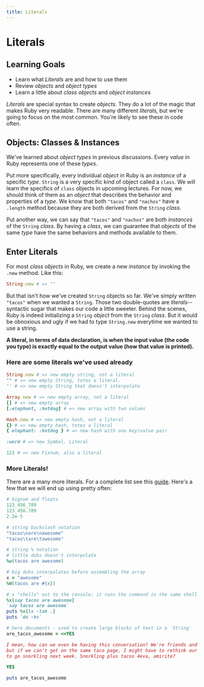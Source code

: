 ```yaml
---
title: Literals
---
```


# Literals
## Learning Goals
- Learn what _Literals_ are and how to use them
- Review _objects_ and _object types_
- Learn a little about _class objects_ and _object instances_

_Literals_ are special syntax to create _objects_. They do a lot of the magic that makes Ruby very readable. There are many different _literals_, but we're going to focus on the most common. You're likely to see these in code often.

## Objects: Classes & Instances
We've learned about _object types_ in previous discussions. Every _value_ in Ruby represents one of these _types_.

Put more specifically, every individual _object_ in Ruby is an _instance_ of a specific _type_. `String` is a very specific kind of object called a `class`. We will learn the specifics of `class` objects in upcoming lectures. For now, we should think of them as an _object_ that describes the behavior and properties of a _type_. We know that both `"tacos"` and `"nachos"` have a `.length` method because they are both derived from the `String` _class_.

Put another way, we can say that `"tacos"` and `"nachos"` are both _instances_ of the `String` _class_. By having a _class_, we can guarantee that _objects_ of the same _type_ have the same behaviors and methods available to them.

## Enter Literals
For most _class objects_ in Ruby, we create a new _instance_ by invoking the `.new` method. Like this:

```ruby
String.new # => ""
```

But that isn't how we've created `String` objects so far. We've simply written `"tacos"` when we wanted a `String`. Those two double-quotes are _literals_--syntactic sugar that makes our code a little sweeter. Behind the scenes, Ruby is indeed initializing a `String` _object_ from the `String` _class_. But it would be obnoxious and ugly if we had to type `String.new` everytime we wanted to use a string.

__A literal, in terms of data declaration, is when the input value (the code you type) is exactly equal to the output value (how that value is printed).__

### Here are some literals we've used already
```ruby
String.new # => new empty string, not a literal
"" # => new empty String, totes a literal.
'' # => new empty String that doesn't interpolate

Array.new # => new empty array, not a literal
[] # => new empty array
[:elephant, :hotdog] # => new array with two values

Hash.new # => new empty hash, not a literal
{} # => new empty hash, totes a literal
{ elephant: :hotdog } # => new hash with one key/value pair

:word # => new Symbol. Literal

123 # => new Fixnum, also a literal
```

### More Literals!
There are a many more literals. For a complete list see this [guide](http://en.wikibooks.org/wiki/Ruby_Programming/Syntax/Literals). Here's a few that we will end up using pretty often:

```ruby
# bignum and floats
123_456_789
123_456.789
2.2e-5

# string backslash notation
"tacos\nare\nawesome"
"tacos\tare\tawesome"

# string % notation
# little dubs doesn't interpolate
%w(tacos are awesome)

# big dubs interpolates before assembling the array
x = "awesome"
%W(tacos are #{x})

# x "shells" out to the console; it runs the command in the same shell where ruby is running
%x{say tacos are awesome}
`say tacos are awesome`
puts %x{ls -lah .}
puts `du -hs`

# here documents - used to create large blocks of text in a `String`
are_tacos_awesome = <<YES

I mean, how can we even be having this conversation? We're friends and all,
but if we can't get on the same taco page, I might have to rethink our plans
to go snorkling next week. Snorkling plus tacos 4eva, amirite?

YES

puts are_tacos_awesome
```

